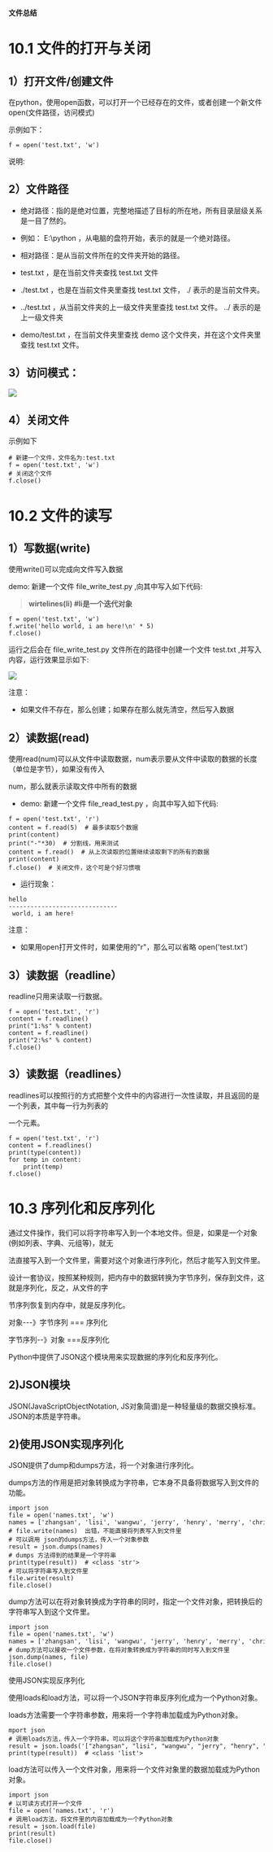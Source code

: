 **文件总结**

# 10.1 文件的打开与关闭

## 1）打开文件/创建文件

在python，使用open函数，可以打开一个已经存在的文件，或者创建一个新文件open(文件路径，访问模式)

示例如下：

```
f = open('test.txt', 'w')
```

说明:

## 2）文件路径

- 绝对路径：指的是绝对位置，完整地描述了目标的所在地，所有目录层级关系是一目了然的。

- 例如： E:\python ，从电脑的盘符开始，表示的就是一个绝对路径。

- 相对路径：是从当前文件所在的文件夹开始的路径。

- test.txt ，是在当前文件夹查找 test.txt 文件

- ./test.txt ，也是在当前文件夹里查找 test.txt 文件， ./ 表示的是当前文件夹。

- ../test.txt ，从当前文件夹的上一级文件夹里查找 test.txt 文件。 ../ 表示的是上一级文件夹

- demo/test.txt ，在当前文件夹里查找 demo 这个文件夹，并在这个文件夹里查找 test.txt 文件。

## 3）访问模式：

![](images/WEBRESOURCEcde5f672ed0543acb5b8c0e3c4278e92截图.png)

## 4）关闭文件

示例如下

```
# 新建一个文件，文件名为:test.txt
f = open('test.txt', 'w')
# 关闭这个文件
f.close()
```

# 10.2 文件的读写

## 1）写数据(write)

使用write()可以完成向文件写入数据

demo: 新建一个文件 file_write_test.py ,向其中写入如下代码:

> **wirtelines(li)	#li是一个迭代对象**


```
f = open('test.txt', 'w')
f.write('hello world, i am here!\n' * 5)
f.close()
```

运行之后会在 file_write_test.py 文件所在的路径中创建一个文件 test.txt ,并写入内容，运行效果显示如下:

![](images/WEBRESOURCEcbde4abfa9234debbd6d99ffc69fa7b8截图.png)

注意：

- 如果文件不存在，那么创建；如果存在那么就先清空，然后写入数据

## 2）读数据(read)

使用read(num)可以从文件中读取数据，num表示要从文件中读取的数据的长度（单位是字节），如果没有传入

num，那么就表示读取文件中所有的数据

- demo: 新建一个文件 file_read_test.py ，向其中写入如下代码:

```
f = open('test.txt', 'r')
content = f.read(5)  # 最多读取5个数据
print(content)
print("‐"*30)  # 分割线，用来测试
content = f.read()  # 从上次读取的位置继续读取剩下的所有的数据
print(content)
f.close()  # 关闭文件，这个可是个好习惯哦
```

- 运行现象：

```
hello
‐‐‐‐‐‐‐‐‐‐‐‐‐‐‐‐‐‐‐‐‐‐‐‐‐‐‐‐‐‐
 world, i am here!
```

注意：

- 如果用open打开文件时，如果使用的"r"，那么可以省略 open('test.txt')

## 3）读数据（readline）

readline只用来读取一行数据。

```
f = open('test.txt', 'r')
content = f.readline()
print("1:%s" % content)
content = f.readline()
print("2:%s" % content)
f.close()
```

## 3）读数据（readlines）

readlines可以按照行的方式把整个文件中的内容进行一次性读取，并且返回的是一个列表，其中每一行为列表的

一个元素。

```
f = open('test.txt', 'r')
content = f.readlines()
print(type(content))
for temp in content:
    print(temp)
f.close()
```

# 10.3 序列化和反序列化

通过文件操作，我们可以将字符串写入到一个本地文件。但是，如果是一个对象(例如列表、字典、元组等)，就无

法直接写入到一个文件里，需要对这个对象进行序列化，然后才能写入到文件里。

设计一套协议，按照某种规则，把内存中的数据转换为字节序列，保存到文件，这就是序列化，反之，从文件的字

节序列恢复到内存中，就是反序列化。

对象---》字节序列 === 序列化

字节序列--》对象 ===反序列化

Python中提供了JSON这个模块用来实现数据的序列化和反序列化。

## 2)JSON模块

JSON(JavaScriptObjectNotation, JS对象简谱)是一种轻量级的数据交换标准。JSON的本质是字符串。

## 2)使用JSON实现序列化

JSON提供了dump和dumps方法，将一个对象进行序列化。

dumps方法的作用是把对象转换成为字符串，它本身不具备将数据写入到文件的功能。

```
import json
file = open('names.txt', 'w')
names = ['zhangsan', 'lisi', 'wangwu', 'jerry', 'henry', 'merry', 'chris']
# file.write(names)  出错，不能直接将列表写入到文件里
# 可以调用 json的dumps方法，传入一个对象参数
result = json.dumps(names)
# dumps 方法得到的结果是一个字符串
print(type(result))  # <class 'str'>
# 可以将字符串写入到文件里
file.write(result)
file.close()
```

dump方法可以在将对象转换成为字符串的同时，指定一个文件对象，把转换后的字符串写入到这个文件里。

```
import json
file = open('names.txt', 'w')
names = ['zhangsan', 'lisi', 'wangwu', 'jerry', 'henry', 'merry', 'chris']
# dump方法可以接收一个文件参数，在将对象转换成为字符串的同时写入到文件里
json.dump(names, file)
file.close()
```

使用JSON实现反序列化

使用loads和load方法，可以将一个JSON字符串反序列化成为一个Python对象。

loads方法需要一个字符串参数，用来将一个字符串加载成为Python对象。

```
mport json
# 调用loads方法，传入一个字符串，可以将这个字符串加载成为Python对象
result = json.loads('["zhangsan", "lisi", "wangwu", "jerry", "henry", "merry", "chris"]')
print(type(result))  # <class 'list'>
```

load方法可以传入一个文件对象，用来将一个文件对象里的数据加载成为Python对象。

```
import json
# 以可读方式打开一个文件
file = open('names.txt', 'r')
# 调用load方法，将文件里的内容加载成为一个Python对象
result = json.load(file)
print(result)
file.close()
```